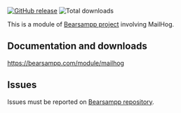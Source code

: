 [![GitHub release](https://img.shields.io/github/release/bearsampp/module-mailhog.svg?style=flat-square)](https://github.com/bearsampp/module-mailhog/releases/latest)
![Total downloads](https://img.shields.io/github/downloads/bearsampp/module-mailhog/total.svg?style=flat-square)

This is a module of [Bearsampp project](https://github.com/bearsampp/bearsampp) involving MailHog.

## Documentation and downloads

https://bearsampp.com/module/mailhog

## Issues

Issues must be reported on [Bearsampp repository](https://github.com/bearsampp/bearsampp/issues).
